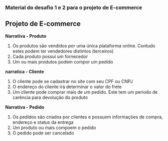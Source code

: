 ### Material do desafio 1 e 2 para o projeto de E-commerce
## Projeto de E-commerce

**Narrativa - Produto**
1. Os produtos são vendidos por uma única plataforma online. Contudo estes podem ter vendedores distintos (terceiros)
2. Cada produto possui um fornecedor
3. Um ou mais produtos podem compor um pedido


**narratica - Cliente**
1. O cliente pode se cadastrar no site com seu CPF ou CNPJ
2.  O endereço do cliente irá determinar o valor do frete
3.  Um cliente pode comprar mais de um pedido. Este tem um período de carência para devolução do produto

**Narrativa - Pedido**
1. Os pedidos são criados por clientes e possuem informações de compra, endereço e status da entrega
2. Um produto ou mais compoem o pedido
3. O pedido pode ser cancelado





